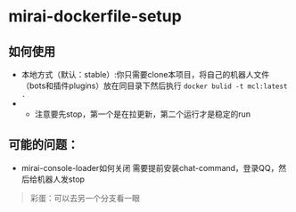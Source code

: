 # mirai-dockerfile-setup
## 如何使用
* 本地方式（默认：stable）:你只需要clone本项目，将自己的机器人文件（bots和插件plugins）放在同目录下然后执行
```docker bulid -t mcl:latest .```
* * 注意要先stop，第一个是在拉更新，第二个运行才是稳定的run
## 可能的问题：
- mirai-console-loader如何关闭
需要提前安装chat-command，登录QQ，然后给机器人发stop
> 彩蛋：可以去另一个分支看一眼
